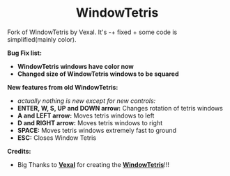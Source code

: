 <h1 align="center">WindowTetris</h1>

Fork of WindowTetris by Vexal. It's -+ fixed + some code is simplified(mainly color).

**Bug Fix list:**
- **WindowTetris windows have color now**
- **Changed size of WindowTetris windows to be squared**

**New features from old WindowTetris:**
- *actually nothing is new except for new controls:*
- **ENTER, W, S, UP and DOWN arrow:** Changes rotation of tetris windows
- **A and LEFT arrow:** Moves tetris windows to left
- **D and RIGHT arrow:** Moves tetris windows to right
- **SPACE:** Moves tetris windows extremely fast to ground
- **ESC:** Closes Window Tetris


**Credits:**
- Big Thanks to **[Vexal](https://github.com/Vexal)** for creating the **[WindowTetris](https://github.com/Vexal/WindowTetris)**!!!
